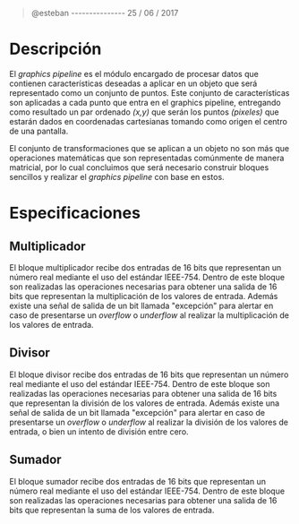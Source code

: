 > @esteban --------------- 25 / 06 / 2017

# Descripción

El _graphics pipeline_ es el módulo encargado de procesar datos que contienen características deseadas a aplicar en un objeto que será representado como un conjunto de puntos. Este conjunto de características son aplicadas a cada punto que entra en el graphics pipeline, entregando como resultado un par ordenado _(x,y)_ que serán los puntos _(pixeles)_ que estarán dados en coordenadas cartesianas tomando como origen el centro de una pantalla.

El conjunto de transformaciones que se aplican a un objeto no son más que operaciones matemáticas que son representadas comúnmente de manera matricial, por lo cual concluimos que será necesario construir bloques sencillos y realizar el _graphics pipeline_ con base en estos.


# Especificaciones 

## Multiplicador

El bloque multiplicador recibe dos entradas de 16 bits que representan un número real mediante el uso del estándar IEEE-754. Dentro de este bloque son realizadas las operaciones necesarias para obtener una salida de 16 bits que representan la multiplicación de los valores de entrada. Además existe una señal de salida de un bit llamada "excepción" para alertar en caso de presentarse un _overflow_ o _underflow_ al realizar la multiplicación de los valores de entrada.

## Divisor

El bloque divisor recibe dos entradas de 16 bits que representan un número real mediante el uso del estándar IEEE-754. Dentro de este bloque son realizadas las operaciones necesarias para obtener una salida de 16 bits que representan la división de los valores de entrada. Además existe una señal de salida de un bit llamada "excepción" para alertar en caso de presentarse un _overflow_ o _underflow_ al realizar la división de los valores de entrada, o bien un intento de división entre cero.

## Sumador

El bloque sumador recibe dos entradas de 16 bits que representan un número real mediante el uso del estándar IEEE-754. Dentro de este bloque son realizadas las operaciones necesarias para obtener una salida de 16 bits que representan la suma de los valores de entrada.
